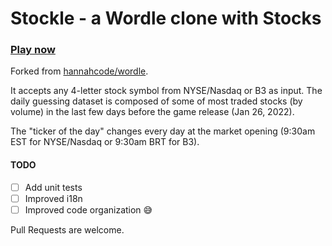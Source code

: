 # Stockle - a Wordle clone with Stocks

### [Play now](https://stockle.win)

Forked from [hannahcode/wordle](https://github.com/hannahcode/wordle).

It accepts any 4-letter stock symbol from NYSE/Nasdaq or B3 as input. The daily guessing dataset is composed of some of
most traded stocks (by volume) in the last few days before the game release (Jan 26, 2022).

The "ticker of the day" changes every day at the market opening (9:30am EST for NYSE/Nasdaq or 9:30am BRT for B3).

#### TODO

- [ ] Add unit tests
- [ ] Improved i18n
- [ ] Improved code organization 😅

Pull Requests are welcome.
